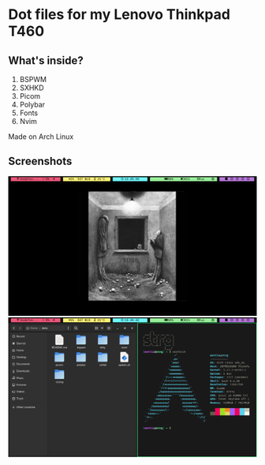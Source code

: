 # Dot files for my Lenovo Thinkpad T460

## What's inside?

1. BSPWM
2. SXHKD
3. Picom
4. Polybar
5. Fonts
6. Nvim

Made on Arch Linux

## Screenshots

<img src="screenshots/s1.png" />
<img src="screenshots/s2.png" />
